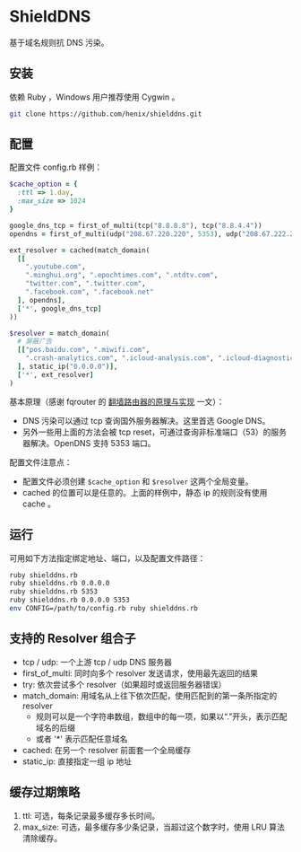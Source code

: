 # ShieldDNS

基于域名规则抗 DNS 污染。

## 安装

依赖 Ruby ，Windows 用户推荐使用 Cygwin 。

```bash
git clone https://github.com/henix/shielddns.git
```

## 配置

配置文件 config.rb 样例：

```ruby
$cache_option = {
  :ttl => 1.day,
  :max_size => 1024
}

google_dns_tcp = first_of_multi(tcp("8.8.8.8"), tcp("8.8.4.4"))
opendns = first_of_multi(udp("208.67.220.220", 5353), udp("208.67.222.222", 5353))

ext_resolver = cached(match_domain(
  [[
    ".youtube.com",
    ".minghui.org", ".epochtimes.com", ".ntdtv.com",
    "twitter.com", ".twitter.com",
    ".facebook.com", ".facebook.net"
  ], opendns],
  ['*', google_dns_tcp]
))

$resolver = match_domain(
  # 屏蔽广告
  [["pos.baidu.com", ".miwifi.com",
    ".crash-analytics.com", ".icloud-analysis.com", ".icloud-diagnostics.com" # XcodeGhost
  ], static_ip("0.0.0.0")],
  ['*', ext_resolver]
)
```

基本原理（感谢 fqrouter 的 [翻墙路由器的原理与实现](http://drops.wooyun.org/papers/10177) 一文）：

* DNS 污染可以通过 tcp 查询国外服务器解决。这里首选 Google DNS。
* 另外一些用上面的方法会被 tcp reset，可通过查询非标准端口（53）的服务器解决。OpenDNS 支持 5353 端口。

配置文件注意点：

* 配置文件必须创建 `$cache_option` 和 `$resolver` 这两个全局变量。
* cached 的位置可以是任意的。上面的样例中，静态 ip 的规则没有使用 cache 。

## 运行

可用如下方法指定绑定地址、端口，以及配置文件路径：

```bash
ruby shielddns.rb
ruby shielddns.rb 0.0.0.0
ruby shielddns.rb 5353
ruby shielddns.rb 0.0.0.0 5353
env CONFIG=/path/to/config.rb ruby shielddns.rb
```

## 支持的 Resolver 组合子

* tcp / udp: 一个上游 tcp / udp DNS 服务器
* first_of_multi: 同时向多个 resolver 发送请求，使用最先返回的结果
* try: 依次尝试多个 resolver（如果超时或返回服务器错误）
* match_domain: 用域名从上往下依次匹配，使用匹配到的第一条所指定的 resolver
	- 规则可以是一个字符串数组，数组中的每一项，如果以“.”开头，表示匹配域名的后缀
	- 或者 '*' 表示匹配任意域名
* cached: 在另一个 resolver 前面套一个全局缓存
* static_ip: 直接指定一组 ip 地址

## 缓存过期策略

1. ttl: 可选，每条记录最多缓存多长时间。
2. max_size: 可选，最多缓存多少条记录，当超过这个数字时，使用 LRU 算法清除缓存。

